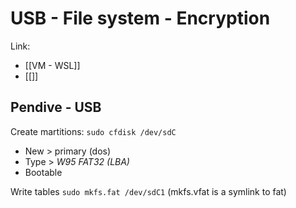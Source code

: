 # USB - File system - Encryption
Link:
- [[VM - WSL]]
- [[]]
## Pendive - USB
Create martitions: `sudo cfdisk /dev/sdC`

- New > primary (dos)
- Type > *W95 FAT32 (LBA)*
- Bootable

Write tables `sudo mkfs.fat /dev/sdC1` (mkfs.vfat is a symlink to fat)
